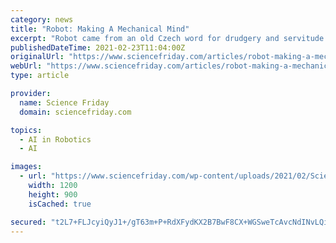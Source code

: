 ```yaml
---
category: news
title: "Robot: Making A Mechanical Mind"
excerpt: "Robot came from an old Czech word for drudgery and servitude. Though in his play – like so very many robo-dystopias to come – the writer showed that a mind we create to serve us isn’t necessarily a mind we can control. Read a transcript of this ..."
publishedDateTime: 2021-02-23T11:04:00Z
originalUrl: "https://www.sciencefriday.com/articles/robot-making-a-mechanical-mind/"
webUrl: "https://www.sciencefriday.com/articles/robot-making-a-mechanical-mind/"
type: article

provider:
  name: Science Friday
  domain: sciencefriday.com

topics:
  - AI in Robotics
  - AI

images:
  - url: "https://www.sciencefriday.com/wp-content/uploads/2021/02/ScienceDiction_Horiz_robot-min.png"
    width: 1200
    height: 900
    isCached: true

secured: "t2L7+FLJcyiQyJ1+/gT63m+P+RdXFydKX2B7BwF8CX+WGSweTcAvcNdINvLQij3kGrRocwsxr+vx9YaH+xC3rSAN1UFF3SuHPAXqIAFTf+tsATJ7uSXYCJ2Tk2cxa1pDvgQFY3Za/6QxQF4fk/u1BhEZCw79jamgrbfI46Zl3xnNon6CcK3182TujZEfxUltSEcSQoVebmBhJLP3u3peluF3PnKWqQS1MMZ4YpcOVWUJCX661owqYYToaBGTxc4Vj2RDqkzvS09cA3WyNKzfDYQ9ONrkDgvSLpj2W+f4ehdnrNCdQTlJZw8DvgYHzDquwJtdouA/NnbmrCOBdUIU/XmeBJrBQOSBwqzaxwDJQAY=;bw2uhZSrZUUnlqTHhn9/sQ=="
---
```


